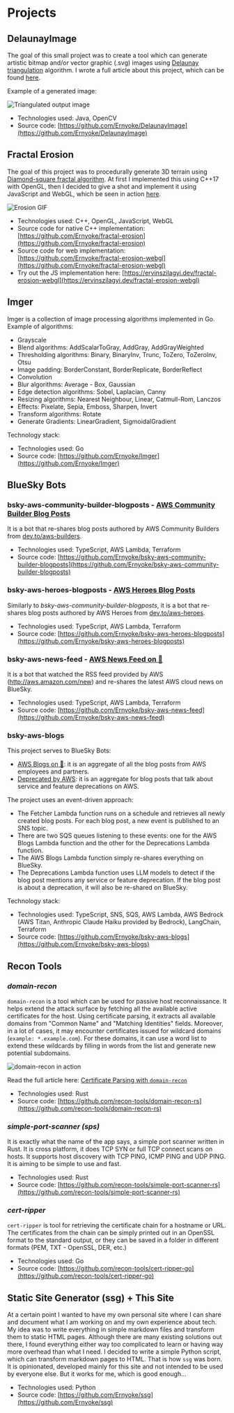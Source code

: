 # Projects

## DelaunayImage

The goal of this small project was to create a tool which can generate artistic bitmap and/or vector graphic (.svg) images using [Delaunay triangulation](https://en.wikipedia.org/wiki/Delaunay_triangulation) algorithm. I wrote a full article about this project, which can be found [here](https://ervinszilagyi.dev/articles/generate-low-poly-images-using-del-triangulation.html).

Example of a generated image:

![Triangulated output image](images/delaunay.jpg)

- Technologies used: Java, OpenCV
- Source code: [https://github.com/Ernyoke/DelaunayImage](https://github.com/Ernyoke/DelaunayImage)

## Fractal Erosion

The goal of this project was to procedurally generate 3D terrain using [Diamond-square fractal algorithm](https://en.wikipedia.org/wiki/Diamond-square_algorithm). At first I implemented this using C++17 with OpenGL, then I decided to give a shot and implement it using JavaScript and WebGL, which be seen in action [here](https://ervinszilagyi.dev/fractal-erosion-webgl).

![Erosion GIF](images/erosion_resized.gif)

- Technologies used: C++, OpenGL, JavaScript, WebGL
- Source code for native C++ implementation: [https://github.com/Ernyoke/fractal-erosion](https://github.com/Ernyoke/fractal-erosion)
- Source code for web implementation: [https://github.com/Ernyoke/fractal-erosion-webgl](https://github.com/Ernyoke/fractal-erosion-webgl)
- Try out the JS implementation here: [https://ervinszilagyi.dev/fractal-erosion-webgl](https://ervinszilagyi.dev/fractal-erosion-webgl)

## Imger

Imger is a collection of image processing algorithms implemented in Go. Example of algorithms:

- Grayscale
- Blend algorithms: AddScalarToGray, AddGray, AddGrayWeighted
- Thresholding algorithms: Binary, BinaryInv, Trunc, ToZero, ToZeroInv, Otsu
- Image padding: BorderConstant, BorderReplicate, BorderReflect
- Convolution
- Blur algorithms: Average - Box, Gaussian
- Edge detection algorithms: Sobel, Laplacian, Canny
- Resizing algorithms: Nearest Neighbour, Linear, Catmull-Rom, Lanczos
- Effects: Pixelate, Sepia, Emboss, Sharpen, Invert
- Transform algorithms: Rotate
- Generate Gradients: LinearGradient, SigmoidalGradient

Technology stack:

- Technologies used: Go
- Source code: [https://github.com/Ernyoke/Imger](https://github.com/Ernyoke/Imger)

## BlueSky Bots

### bsky-aws-community-builder-blogposts - [AWS Community Builder Blog Posts](https://bsky.app/profile/awscmblogposts.bsky.social)

It is a bot that re-shares blog posts authored by AWS Community Builders from [dev.to/aws-builders](https://dev.to/aws-builders).

- Technologies used: TypeScript, AWS Lambda, Terraform
- Source code: [https://github.com/Ernyoke/bsky-aws-community-builder-blogposts](https://github.com/Ernyoke/bsky-aws-community-builder-blogposts)

### bsky-aws-heroes-blogposts - [AWS Heroes Blog Posts](https://bsky.app/profile/awsheroesblogposts.bsky.social)

Similarly to *bsky-aws-community-builder-blogposts*, it is a bot that re-shares blog posts authored by AWS Heroes from [dev.to/aws-heroes](https://dev.to/aws-heroes).

- Technologies used: TypeScript, AWS Lambda, Terraform
- Source code: [https://github.com/Ernyoke/bsky-aws-heroes-blogposts](https://github.com/Ernyoke/bsky-aws-heroes-blogposts)

### bsky-aws-news-feed - [AWS News Feed on 🦋](https://bsky.app/profile/awsrecentnews.bsky.social)

It is a bot that watched the RSS feed provided by AWS (http://aws.amazon.com/new) and re-shares the latest AWS cloud news on BlueSky.

- Technologies used: TypeScript, AWS Lambda, Terraform
- Source code: [https://github.com/Ernyoke/bsky-aws-news-feed](https://github.com/Ernyoke/bsky-aws-news-feed)

### bsky-aws-blogs

This project serves to BlueSky Bots:

- [AWS Blogs on 🦋](https://bsky.app/profile/awsblogs.bsky.social): it is an aggregate of all the blog posts from AWS employees and partners.
- [Deprecated by AWS](https://bsky.app/profile/deprecatedbyaws.bsky.social): it is an aggregate for blog posts that talk about service and feature deprecations on AWS.

The project uses an event-driven approach:

- The Fetcher Lambda function runs on a schedule and retrieves all newly created blog posts. For each blog post, a new event is published to an SNS topic.
- There are two SQS queues listening to these events: one for the AWS Blogs Lambda function and the other for the Deprecations Lambda function.
- The AWS Blogs Lambda function simply re-shares everything on BlueSky.
- The Deprecations Lambda function uses LLM models to detect if the blog post mentions any service or feature deprecation. If the blog post is about a deprecation, it will also be re-shared on BlueSky.

Technology stack:

- Technologies used: TypeScript, SNS, SQS, AWS Lambda, AWS Bedrock (AWS Titan, Anthropic Claude Haiku provided by Bedrock), LangChain, Terraform
- Source code: [https://github.com/Ernyoke/bsky-aws-blogs](https://github.com/Ernyoke/bsky-aws-blogs)

## Recon Tools

### *domain-recon*

`domain-recon` is a tool which can be used for passive host reconnaissance. It helps extend the attack surface by fetching all the available active certificates for the host. Using certificate parsing, it extracts all available domains from "Common Name" and "Matching Identities" fields. Moreover, in a lot of cases, it may encounter certificates issued for wildcard domains (`example: *.example.com`). For these domains, it can use a word list to extend these wildcards by filling in words from the list and generate new potential subdomains.

![domain-recon in action](images/domain-recon.gif)

Read the full article here: [Certificate Parsing with `domain-recon`](articles/certificate-parsing-with-domain-recon)

- Technologies used: Rust
- Source code: [https://github.com/recon-tools/domain-recon-rs](https://github.com/recon-tools/domain-recon-rs)

### *simple-port-scanner (sps)*

It is exactly what the name of the app says, a simple port scanner written in Rust. It is cross platform, it does TCP SYN or full TCP connect scans on hosts. It supports host discovery with TCP PING, ICMP PING and UDP PING. It is aiming to be simple to use and fast.

- Technologies used: Rust
- Source code: [https://github.com/recon-tools/simple-port-scanner-rs](https://github.com/recon-tools/simple-port-scanner-rs)

### *cert-ripper*

`cert-ripper` is tool for retrieving the certificate chain for a hostname or URL. The certificates from the chain can be simply printed out in an OpenSSL format to the standard output, or they can be saved in a folder in different formats (PEM, TXT - OpenSSL, DER, etc.)

- Technologies used: Go
- Source code: [https://github.com/recon-tools/cert-ripper-go](https://github.com/recon-tools/cert-ripper-go)

## Static Site Generator (ssg) + This Site

At a certain point I wanted to have my own personal site where I can share and document what I am working on and my own experience about tech. My idea was to write everything in simple markdown files and transform them to static HTML pages. Although there are many existing solutions out there, I found everything either way too complicated to learn or having way more overhead than what I need. I decided to write a simple Python script, which can transform markdown pages to HTML. That is how `ssg` was born. It is opinionated, developed mainly for this site and not intended to be used by everyone else. But it works for me, which is good enough...

- Technologies used: Python
- Source code: [https://github.com/Ernyoke/ssg](https://github.com/Ernyoke/ssg)